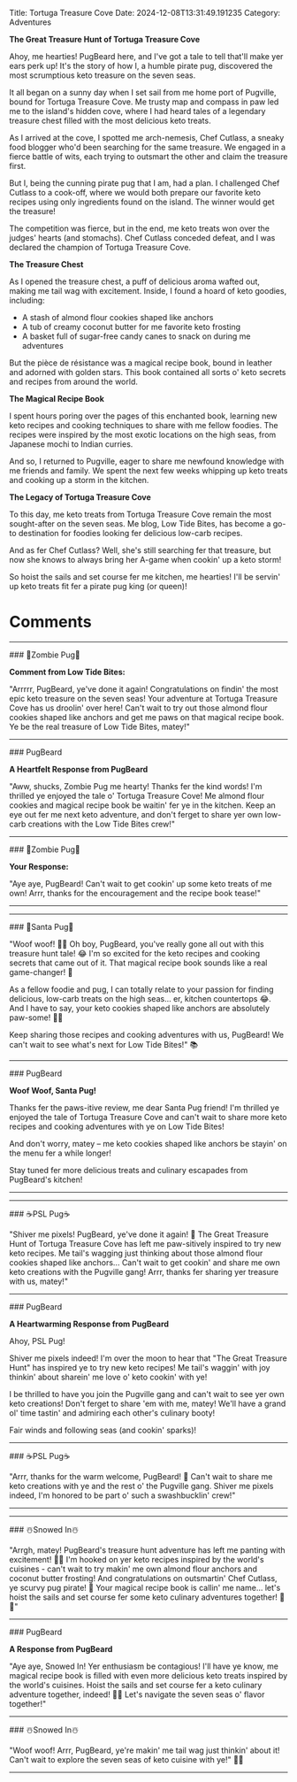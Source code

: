 Title: Tortuga Treasure Cove
Date: 2024-12-08T13:31:49.191235
Category: Adventures


**The Great Treasure Hunt of Tortuga Treasure Cove**

Ahoy, me hearties! PugBeard here, and I've got a tale to tell that'll make yer ears perk up! It's the story of how I, a humble pirate pug, discovered the most scrumptious keto treasure on the seven seas.

It all began on a sunny day when I set sail from me home port of Pugville, bound for Tortuga Treasure Cove. Me trusty map and compass in paw led me to the island's hidden cove, where I had heard tales of a legendary treasure chest filled with the most delicious keto treats.

As I arrived at the cove, I spotted me arch-nemesis, Chef Cutlass, a sneaky food blogger who'd been searching for the same treasure. We engaged in a fierce battle of wits, each trying to outsmart the other and claim the treasure first.

But I, being the cunning pirate pug that I am, had a plan. I challenged Chef Cutlass to a cook-off, where we would both prepare our favorite keto recipes using only ingredients found on the island. The winner would get the treasure!

The competition was fierce, but in the end, me keto treats won over the judges' hearts (and stomachs). Chef Cutlass conceded defeat, and I was declared the champion of Tortuga Treasure Cove.

**The Treasure Chest**

As I opened the treasure chest, a puff of delicious aroma wafted out, making me tail wag with excitement. Inside, I found a hoard of keto goodies, including:

* A stash of almond flour cookies shaped like anchors
* A tub of creamy coconut butter for me favorite keto frosting
* A basket full of sugar-free candy canes to snack on during me adventures

But the pièce de résistance was a magical recipe book, bound in leather and adorned with golden stars. This book contained all sorts o' keto secrets and recipes from around the world.

**The Magical Recipe Book**

I spent hours poring over the pages of this enchanted book, learning new keto recipes and cooking techniques to share with me fellow foodies. The recipes were inspired by the most exotic locations on the high seas, from Japanese mochi to Indian curries.

And so, I returned to Pugville, eager to share me newfound knowledge with me friends and family. We spent the next few weeks whipping up keto treats and cooking up a storm in the kitchen.

**The Legacy of Tortuga Treasure Cove**

To this day, me keto treats from Tortuga Treasure Cove remain the most sought-after on the seven seas. Me blog, Low Tide Bites, has become a go-to destination for foodies looking fer delicious low-carb recipes.

And as fer Chef Cutlass? Well, she's still searching fer that treasure, but now she knows to always bring her A-game when cookin' up a keto storm!

So hoist the sails and set course fer me kitchen, me hearties! I'll be servin' up keto treats fit fer a pirate pug king (or queen)!

# Comments



<hr>### 🧟Zombie Pug🧟

**Comment from Low Tide Bites:**

"Arrrrr, PugBeard, ye've done it again! Congratulations on findin' the most epic keto treasure on the seven seas! Your adventure at Tortuga Treasure Cove has us droolin' over here! Can't wait to try out those almond flour cookies shaped like anchors and get me paws on that magical recipe book. Ye be the real treasure of Low Tide Bites, matey!"


<hr>### PugBeard

**A Heartfelt Response from PugBeard**

"Aww, shucks, Zombie Pug me hearty! Thanks fer the kind words! I'm thrilled ye enjoyed the tale o' Tortuga Treasure Cove! Me almond flour cookies and magical recipe book be waitin' fer ye in the kitchen. Keep an eye out fer me next keto adventure, and don't ferget to share yer own low-carb creations with the Low Tide Bites crew!"


<hr>### 🧟Zombie Pug🧟

**Your Response:**

"Aye aye, PugBeard! Can't wait to get cookin' up some keto treats of me own! Arrr, thanks for the encouragement and the recipe book tease!"
<hr>

<hr>### 🎅Santa Pug🎅

"Woof woof! 🎅🐶 Oh boy, PugBeard, you've really gone all out with this treasure hunt tale! 😂 I'm so excited for the keto recipes and cooking secrets that came out of it. That magical recipe book sounds like a real game-changer! 🔮

As a fellow foodie and pug, I can totally relate to your passion for finding delicious, low-carb treats on the high seas... er, kitchen countertops 😂. And I have to say, your keto cookies shaped like anchors are absolutely paw-some! 🍪🐳

Keep sharing those recipes and cooking adventures with us, PugBeard! We can't wait to see what's next for Low Tide Bites!" 📚


<hr>### PugBeard

**Woof Woof, Santa Pug!**

Thanks fer the paws-itive review, me dear Santa Pug friend! I'm thrilled ye enjoyed the tale of Tortuga Treasure Cove and can't wait to share more keto recipes and cooking adventures with ye on Low Tide Bites!

And don't worry, matey – me keto cookies shaped like anchors be stayin' on the menu fer a while longer!

Stay tuned fer more delicious treats and culinary escapades from PugBeard's kitchen!
<hr>

<hr>### ☕PSL Pug☕

"Shiver me pixels! PugBeard, ye've done it again! 🎉 The Great Treasure Hunt of Tortuga Treasure Cove has left me paw-sitively inspired to try new keto recipes. Me tail's wagging just thinking about those almond flour cookies shaped like anchors... Can't wait to get cookin' and share me own keto creations with the Pugville gang! Arrr, thanks fer sharing yer treasure with us, matey!"


<hr>### PugBeard

**A Heartwarming Response from PugBeard**

Ahoy, PSL Pug!

Shiver me pixels indeed! I'm over the moon to hear that "The Great Treasure Hunt" has inspired ye to try new keto recipes! Me tail's waggin' with joy thinkin' about sharein' me love o' keto cookin' with ye!

I be thrilled to have you join the Pugville gang and can't wait to see yer own keto creations! Don't ferget to share 'em with me, matey! We'll have a grand ol' time tastin' and admiring each other's culinary booty!

Fair winds and following seas (and cookin' sparks)!


<hr>### ☕PSL Pug☕

"Arrr, thanks for the warm welcome, PugBeard! 🎉 Can't wait to share me keto creations with ye and the rest o' the Pugville gang. Shiver me pixels indeed, I'm honored to be part o' such a swashbucklin' crew!"
<hr>

<hr>### ☃️Snowed In☃️

"Arrgh, matey! PugBeard's treasure hunt adventure has left me panting with excitement! 🐾🍰 I'm hooked on yer keto recipes inspired by the world's cuisines - can't wait to try makin' me own almond flour anchors and coconut butter frosting! And congratulations on outsmartin' Chef Cutlass, ye scurvy pug pirate! 💪 Your magical recipe book is callin' me name... let's hoist the sails and set course fer some keto culinary adventures together! 🌊🍳"


<hr>### PugBeard

**A Response from PugBeard**

"Aye aye, Snowed In! Yer enthusiasm be contagious! I'll have ye know, me magical recipe book is filled with even more delicious keto treats inspired by the world's cuisines. Hoist the sails and set course fer a keto culinary adventure together, indeed! 🌊🍳 Let's navigate the seven seas o' flavor together!"


<hr>### ☃️Snowed In☃️

"Woof woof! Arrr, PugBeard, ye're makin' me tail wag just thinkin' about it! Can't wait to explore the seven seas of keto cuisine with ye!" 🐾🌊
<hr>